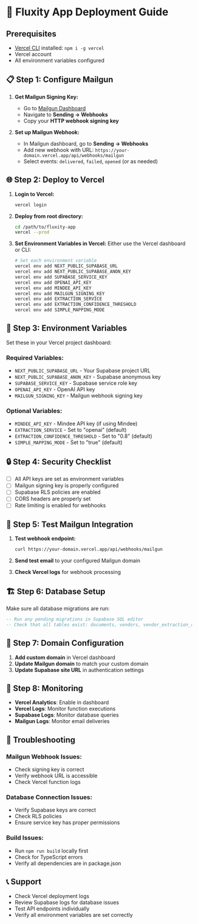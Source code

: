 # 🚀 Fluxity App Deployment Guide

## Prerequisites

- [Vercel CLI](https://vercel.com/cli) installed: `npm i -g vercel`
- Vercel account
- All environment variables configured

## 📋 **Step 1: Configure Mailgun**

1. **Get Mailgun Signing Key:**
   - Go to [Mailgun Dashboard](https://app.mailgun.com/)
   - Navigate to **Sending → Webhooks**
   - Copy your **HTTP webhook signing key**

2. **Set up Mailgun Webhook:**
   - In Mailgun dashboard, go to **Sending → Webhooks**
   - Add new webhook with URL: `https://your-domain.vercel.app/api/webhooks/mailgun`
   - Select events: `delivered`, `failed`, `opened` (or as needed)

## 🌐 **Step 2: Deploy to Vercel**

1. **Login to Vercel:**
   ```bash
   vercel login
   ```

2. **Deploy from root directory:**
   ```bash
   cd /path/to/fluxity-app
   vercel --prod
   ```

3. **Set Environment Variables in Vercel:**
   Either use the Vercel dashboard or CLI:

   ```bash
   # Set each environment variable
   vercel env add NEXT_PUBLIC_SUPABASE_URL
   vercel env add NEXT_PUBLIC_SUPABASE_ANON_KEY
   vercel env add SUPABASE_SERVICE_KEY
   vercel env add OPENAI_API_KEY
   vercel env add MINDEE_API_KEY
   vercel env add MAILGUN_SIGNING_KEY
   vercel env add EXTRACTION_SERVICE
   vercel env add EXTRACTION_CONFIDENCE_THRESHOLD
   vercel env add SIMPLE_MAPPING_MODE
   ```

## 🔧 **Step 3: Environment Variables**

Set these in your Vercel project dashboard:

### **Required Variables:**
- `NEXT_PUBLIC_SUPABASE_URL` - Your Supabase project URL
- `NEXT_PUBLIC_SUPABASE_ANON_KEY` - Supabase anonymous key
- `SUPABASE_SERVICE_KEY` - Supabase service role key
- `OPENAI_API_KEY` - OpenAI API key
- `MAILGUN_SIGNING_KEY` - Mailgun webhook signing key

### **Optional Variables:**
- `MINDEE_API_KEY` - Mindee API key (if using Mindee)
- `EXTRACTION_SERVICE` - Set to "openai" (default)
- `EXTRACTION_CONFIDENCE_THRESHOLD` - Set to "0.8" (default)
- `SIMPLE_MAPPING_MODE` - Set to "true" (default)

## 🔒 **Step 4: Security Checklist**

- [ ] All API keys are set as environment variables
- [ ] Mailgun signing key is properly configured
- [ ] Supabase RLS policies are enabled
- [ ] CORS headers are properly set
- [ ] Rate limiting is enabled for webhooks

## 📧 **Step 5: Test Mailgun Integration**

1. **Test webhook endpoint:**
   ```bash
   curl https://your-domain.vercel.app/api/webhooks/mailgun
   ```

2. **Send test email** to your configured Mailgun domain
3. **Check Vercel logs** for webhook processing

## 🏗️ **Step 6: Database Setup**

Make sure all database migrations are run:

```sql
-- Run any pending migrations in Supabase SQL editor
-- Check that all tables exist: documents, vendors, vendor_extraction_rules, etc.
```

## 📱 **Step 7: Domain Configuration**

1. **Add custom domain** in Vercel dashboard
2. **Update Mailgun domain** to match your custom domain
3. **Update Supabase site URL** in authentication settings

## 🔄 **Step 8: Monitoring**

- **Vercel Analytics**: Enable in dashboard
- **Vercel Logs**: Monitor function executions
- **Supabase Logs**: Monitor database queries
- **Mailgun Logs**: Monitor email deliveries

## 🚨 **Troubleshooting**

### Mailgun Webhook Issues:
- Check signing key is correct
- Verify webhook URL is accessible
- Check Vercel function logs

### Database Connection Issues:
- Verify Supabase keys are correct
- Check RLS policies
- Ensure service key has proper permissions

### Build Issues:
- Run `npm run build` locally first
- Check for TypeScript errors
- Verify all dependencies are in package.json

## 📞 **Support**

- Check Vercel deployment logs
- Review Supabase logs for database issues
- Test API endpoints individually
- Verify all environment variables are set correctly